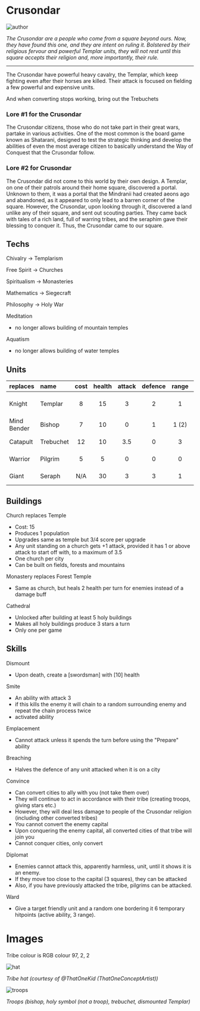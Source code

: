 # Crusondar

![author](https://img.shields.io/badge/author-Ⴚrim%20Squeaker%231224-%237289DA)

*The Crusondar are a people who come from a square beyond ours. Now, they have found this one, and they are intent on ruling it. Bolstered by their religious fervour and powerful Templar units, they will not rest until this square accepts their religion and, more importantly, their rule.*

---

The Crusondar have powerful heavy cavalry, the Templar, which keep fighting even after  their horses are killed. Their attack is focused on fielding a few powerful and expensive units. 

And when converting stops working, bring out the Trebuchets

### Lore #1 for the Crusondar

The Crusondar citizens, those who do not take part in their great wars, partake in various activities. One of the most common is the board game known as Shatarani, designed to test the strategic thinking and develop the abilities of even the most average citizen to basically understand the Way of Conquest that the Crusondar follow.

### Lore #2 for Crusondar

The Crusondar did not come to this world by their own design. A Templar, on one of their patrols around their home square, discovered a portal. Unknown to them, it was a portal that the Mindranii had created aeons ago and abandoned, as it appeared to only lead to a barren corner of the square. However, the Crusondar, upon looking through it, discovered a land unlike any of their square, and sent out scouting parties. They came back with tales of a rich land, full of warring tribes, and the seraphim gave their blessing to conquer it. Thus, the Crusondar came to our square.

## Techs

Chivalry -> Templarism

Free Spirit -> Churches

Spiritualism -> Monasteries

Mathematics -> Siegecraft

Philosophy -> Holy War

Meditation

- no longer allows building of mountain temples

Aquatism

- no longer allows building of water temples

## Units

| replaces | name | cost | health | attack | defence | range | movement | skills |
|:---------|:-----|:----:|:------:|:------:|:-------:|:-----:|:----:|:-------|
| Knight | Templar | 8 | 15 | 3 | 2 | 1 | 2.5 | Dash, Dismount, Fortify |
| Mind Bender | Bishop | 7 | 10 | 0 | 1 | 1 (2) | 1 | Convert, Smite |
| Catapult | Trebuchet | 12 | 10 | 3.5 | 0 | 3 | 1 | Emplacement, Breaching |
| Warrior | Pilgrim | 5 | 5 | 0 | 0 | 0 | 1 | Convince, Diplomat |
| Giant | Seraph | N/A | 30 | 3 | 3 | 1 | 2 | Heal, Ward, Flight, Dash |

## Buildings

Church replaces Temple

- Cost: 15
- Produces 1 population
- Upgrades same as temple but 3/4 score per upgrade
- Any unit standing on a church gets +1 attack, provided it has 1 or above attack to start off with, to a maximum of 3.5
- One church per city
- Can be built on fields, forests and mountains

Monastery replaces Forest Temple

- Same as church, but heals 2 health per turn for enemies instead of a damage buff

Cathedral

- Unlocked after building at least 5 holy buildings
- Makes all holy buildings produce 3 stars a turn
- Only one per game

## Skills

Dismount

- Upon death, create a [swordsman] with [10] health

Smite

- An ability with attack 3
- if this kills the enemy it will chain to a random surrounding enemy and repeat the chain process twice
- activated ability

Emplacement

- Cannot attack unless it spends the turn before using the "Prepare" ability

Breaching

- Halves the defence of any unit attacked when it is on a city

Convince

- Can convert cities to ally with you (not take them over)
- They will continue to act in accordance with their tribe (creating troops, giving stars etc.)
- However, they will deal less damage to people of the Crusondar religion (including other converted tribes)
- You cannot convert the enemy capital
- Upon conquering the enemy capital, all converted cities of that tribe will join you
- Cannot conquer cities, only convert

Diplomat

- Enemies cannot attack this, apparently harmless, unit, until it shows it is an enemy.
- If they move too close to the capital (3 squares), they can be attacked
- Also, if you have previously attacked the tribe, pilgrims can be attacked.

Ward

- Give a target friendly unit and a random one bordering it 6 temporary hitpoints (active ability, 3 range).

# Images

Tribe colour is RGB colour 97, 2, 2

![hat](../images/crusondar0.jpg)

*Tribe hat (courtesy of @ThatOneKid (ThatOneConceptArtist))*

![troops](../images/crusondar1.jpg)

*Troops (bishop, holy symbol (not a troop), trebuchet, dismounted Templar)*
